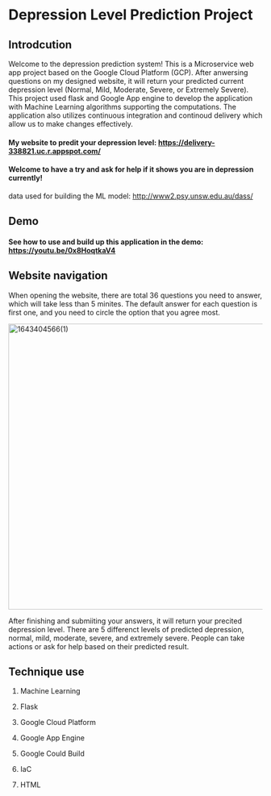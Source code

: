 # Depression Level Prediction Project 


## Introdcution 
Welcome to the depression prediction system! This is a Microservice web app project based on the Google Cloud Platform (GCP). After anwersing questions on my designed website, it will return your predicted current depression level (Normal, Mild, Moderate, Severe, or Extremely Severe). This project used flask and Google App engine to develop the application with Machine Learning algorithms supporting the computations. The application also utilizes continuous integration and continoud delivery which allow us to make changes effectively.

#### My website to predit your depression level: https://delivery-338821.uc.r.appspot.com/
#### Welcome to have a try and ask for help if it shows you are in depression currently! 
data used for building the ML model: http://www2.psy.unsw.edu.au/dass/
## Demo 
#### See how to use and build up this application in the demo: https://youtu.be/0x8HoqtkaV4
## Website navigation 
When opening the website, there are total 36 questions you need to answer, which will take less than 5 minites. The default answer for each question is first one, and you need to circle the option that you agree most. 

<img width="567" alt="1643404566(1)" src="https://user-images.githubusercontent.com/76429734/151622551-b3c7635a-2ebf-4b32-b15d-cbfaff37934c.png">


After finishing and submiiting your answers, it will return your precited depression level. There are 5 differenct levels of predicted depression, normal, mild, moderate, severe, and extremely severe. People can take actions or ask for help based on their predicted result. 




## Technique use 
1. Machine Learning

2. Flask

3. Google Cloud Platform
 
4. Google App Engine

5. Google Could Build 

6. IaC

7. HTML


